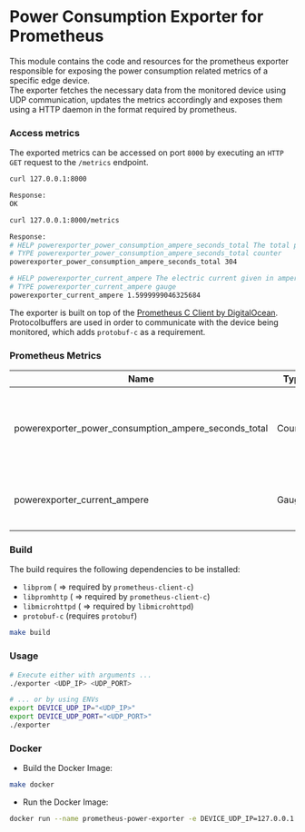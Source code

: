 # Power Consumption Exporter for Prometheus

This module contains the code and resources for the prometheus exporter responsible for exposing the power consumption related metrics of a specific edge device.<br>
The exporter fetches the necessary data from the monitored device using UDP communication, updates the metrics accordingly and exposes them using a HTTP daemon in the format required by prometheus.

### Access metrics
The exported metrics can be accessed on port `8000` by executing an `HTTP GET` request to the `/metrics` endpoint.
```bash
curl 127.0.0.1:8000

Response:
OK

curl 127.0.0.1:8000/metrics

Response:
# HELP powerexporter_power_consumption_ampere_seconds_total The total power consumption given in ampere-seconds.
# TYPE powerexporter_power_consumption_ampere_seconds_total counter
powerexporter_power_consumption_ampere_seconds_total 304

# HELP powerexporter_current_ampere The electric current given in ampere.
# TYPE powerexporter_current_ampere gauge
powerexporter_current_ampere 1.5999999046325684
```

The exporter is built on top of the [Prometheus C Client by DigitalOcean](https://github.com/digitalocean/prometheus-client-c). Protocolbuffers are used in order to communicate with the device being monitored, which adds `protobuf-c` as a requirement.

### Prometheus Metrics

| Name | Type | Description |
| ---  |  --- |    ---      |
|  powerexporter_power_consumption_ampere_seconds_total    |  Counter    |       The total power consumption of the target device in As (ampere-seconds).      | 
|   powerexporter_current_ampere   |  Gauge    |    The measured electric current in A (ampere).         | 

### Build
The build requires the following dependencies to be installed:
- `libprom` ( => required by `prometheus-client-c`)
- `libpromhttp` ( => required by `prometheus-client-c`)
- `libmicrohttpd` ( => required by `libmicrohttpd`)
- `protobuf-c` (requires `protobuf`)

```bash
make build
```

### Usage 
```bash
# Execute either with arguments ...
./exporter <UDP_IP> <UDP_PORT>

# ... or by using ENVs
export DEVICE_UDP_IP="<UDP_IP>"
export DEVICE_UDP_PORT="<UDP_PORT>"
./exporter 
```

### Docker
- Build the Docker Image:
```bash
make docker
```

- Run the Docker Image:
```bash
docker run --name prometheus-power-exporter -e DEVICE_UDP_IP=127.0.0.1 -e DEVICE_UDP_PORT=5000 phyz1x/prometheus-power-exporter:latest
```